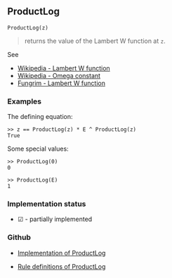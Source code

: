 ## ProductLog

```
ProductLog(z)
```

> returns the value of the Lambert W function at `z`.
 
See
* [Wikipedia - Lambert W function](https://en.wikipedia.org/wiki/Lambert_W_function)
* [Wikipedia - Omega constant](https://en.wikipedia.org/wiki/Omega_constant)
* [Fungrim - Lambert W function](http://fungrim.org/topic/Lambert_W-function/)

### Examples

The defining equation:

```
>> z == ProductLog(z) * E ^ ProductLog(z)
True
```

Some special values:  
  
```
>> ProductLog(0)
0

>> ProductLog(E)
1
```



### Implementation status

* &#x2611; - partially implemented

### Github

* [Implementation of ProductLog](https://github.com/axkr/symja_android_library/blob/master/symja_android_library/matheclipse-core/src/main/java/org/matheclipse/core/builtin/SpecialFunctions.java#L2110) 

* [Rule definitions of ProductLog](https://github.com/axkr/symja_android_library/blob/master/symja_android_library/rules/ProductLogRules.m) 
